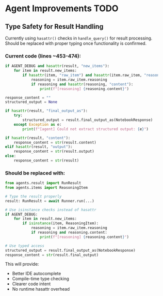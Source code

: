 # Agent Improvements TODO

## Type Safety for Result Handling

Currently using `hasattr()` checks in `handle_query()` for result processing. Should be replaced with proper typing once functionality is confirmed.

### Current code (lines ~453-474):
```python
if AGENT_DEBUG and hasattr(result, "new_items"):
    for item in result.new_items:
        if hasattr(item, "raw_item") and hasattr(item.raw_item, "reasoning"):
            reasoning = item.raw_item.reasoning
            if reasoning and hasattr(reasoning, "content"):
                print(f"[reasoning] {reasoning.content}")

response_content = ""
structured_output = None

if hasattr(result, "final_output_as"):
    try:
        structured_output = result.final_output_as(NotebookResponse)
    except Exception as e:
        print(f"[agent] Could not extract structured output: {e}")

if hasattr(result, "content"):
    response_content = str(result.content)
elif hasattr(result, "output"):
    response_content = str(result.output)
else:
    response_content = str(result)
```

### Should be replaced with:
```python
from agents.result import RunResult
from agents.items import ReasoningItem

# Type the result properly
result: RunResult = await Runner.run(...)

# Use isinstance checks instead of hasattr
if AGENT_DEBUG:
    for item in result.new_items:
        if isinstance(item, ReasoningItem):
            reasoning = item.raw_item.reasoning
            if reasoning and reasoning.content:
                print(f"[reasoning] {reasoning.content}")

# Use typed access
structured_output = result.final_output_as(NotebookResponse)
response_content = str(result.final_output)
```

This will provide:
- Better IDE autocomplete
- Compile-time type checking
- Clearer code intent
- No runtime hasattr overhead